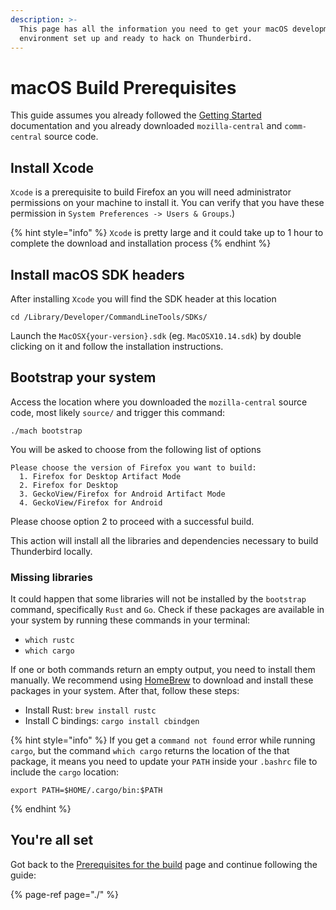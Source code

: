 ```yaml
---
description: >-
  This page has all the information you need to get your macOS development
  environment set up and ready to hack on Thunderbird.
---
```


# macOS Build Prerequisites

This guide assumes you already followed the [Getting Started](../getting-started.md) documentation and you already downloaded `mozilla-central` and `comm-central` source code.

## Install Xcode

`Xcode` is a prerequisite to build Firefox an you will need administrator permissions on your machine to install it. You can verify that you have these permission in `System Preferences -> Users & Groups`.\)

{% hint style="info" %}
`Xcode` is pretty large and it could take up to 1 hour to complete the download and installation process
{% endhint %}

## Install macOS SDK headers

After installing `Xcode` you will find the SDK header at this location

```text
cd /Library/Developer/CommandLineTools/SDKs/
```

Launch the `MacOSX{your-version}.sdk` \(eg. `MacOSX10.14.sdk`\) by double clicking on it and follow the installation instructions.

## Bootstrap your system

Access the location where you downloaded the `mozilla-central` source code, most likely `source/` and trigger this command:

```text
./mach bootstrap
```

You will be asked to choose from the following list of options

```text
Please choose the version of Firefox you want to build:
  1. Firefox for Desktop Artifact Mode
  2. Firefox for Desktop
  3. GeckoView/Firefox for Android Artifact Mode
  4. GeckoView/Firefox for Android
```

Please choose option 2 to proceed with a successful build.

This action will install all the libraries and dependencies necessary to build Thunderbird locally.

### Missing libraries

It could happen that some libraries will not be installed by the `bootstrap` command, specifically `Rust` and `Go`. Check if these packages are available in your system by running these commands in your terminal:

* `which rustc`
* `which cargo`

If one or both commands return an empty output, you need to install them manually. We recommend using [HomeBrew](https://brew.sh/) to download and install these packages in your system. After that, follow these steps:

* Install Rust: `brew install rustc`
* Install C bindings: `cargo install cbindgen`

{% hint style="info" %}
If you get a `command not found` error while running `cargo`, but the command `which cargo` returns the location of the that package, it means you need to update your `PATH` inside your `.bashrc` file to include the `cargo` location:

```text
export PATH=$HOME/.cargo/bin:$PATH
```
{% endhint %}

## You're all set

Got back to the [Prerequisites for the build](./#build-configuration) page and continue following the guide:

{% page-ref page="./" %}

